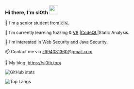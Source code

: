 ### Hi there, I'm sl0th <img src="https://raw.githubusercontent.com/iampavangandhi/iampavangandhi/master/gifs/Hi.gif" width="30px"> 

🏫 I'm a senior student from 🇨🇳.

🌱 I’m currently learning fuzzing & [V8](https://github.com/v8/v8) |[CodeQL](https://github.com/github/codeql)|Static Analysis.

🤩 I'm interested in Web Security and Java Security.

📫 Contact me via z694081360@gmail.com

📃 My blog: https://sl0th.top/

![ GitHub stats](https://github-readme-stats.vercel.app/api?username=sloth31&show_icons=true&theme=dracula)


![Top Langs](https://github-readme-stats.vercel.app/api/top-langs/?username=sloth31&hide=html,css&theme=dracula)

<!--
**sloth31/sloth31** is a ✨ _special_ ✨ repository because its `README.md` (this file) appears on your GitHub profile.

Here are some ideas to get you started:

- 🔭 I’m currently working on ...
- 🌱 I’m currently learning ...
- 👯 I’m looking to collaborate on ...
- 🤔 I’m looking for help with ...
- 💬 Ask me about ...
- 📫 How to reach me: ...
- 😄 Pronouns: ...
- ⚡ Fun fact: ...
-->

